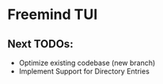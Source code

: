 # Freemind TUI

## Next TODOs:
- Optimize existing codebase (new branch)
- Implement Support for Directory Entries

